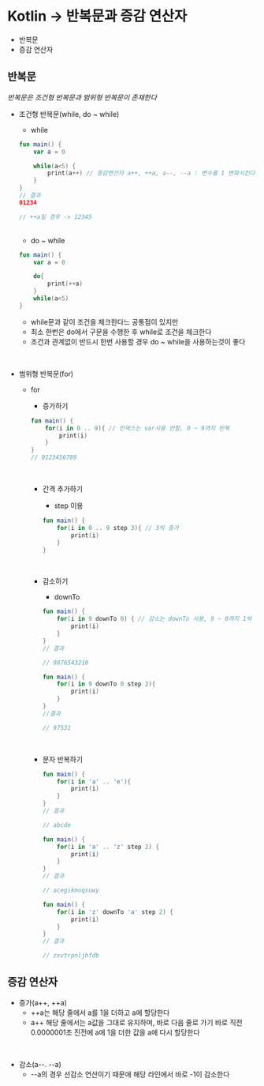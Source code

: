 # Kotlin -> 반복문과 증감 연산자

* 반복문
* 증감 연산자

## 반복문

*반복문은 조건형 반복문과 범위형 반복문이 존재한다*

* 조건형 반복문(while, do ~ while)
   
    * while

    ```kt
    fun main() {
        var a = 0

        while(a<5) {
            print(a++) // 증감연산자 a++, ++a, a--, --a : 변수를 1 변화시킨다
        }
    }
    // 결과
    01234

    // ++a일 경우 -> 12345
    ```

    <br>

    * do ~ while

    ```kt
    fun main() {
        var a = 0

        do{
            print(++a)
        }
        while(a<5)
    }
    ```

    * while문과 같이 조건을 체크한다느 공통점이 있지만
    * 최소 한번은 do에서 구문을 수행한 후 while로 조건을 체크한다
    * 조건과 관계없이 반드시 한번 사용할 경우 do ~ while을 사용하는것이 좋다

<br>

* 범위형 반복문(for)
   
    * for
        * 증가하기   
        
        ```kt
        fun main() {
            for(i in 0 .. 9){ // 인덱스는 var사용 안함, 0 ~ 9까지 반복 
                print(i)
            }
        }
        // 0123456789
        ```
             
        <br>


        * 간격 추가하기
            * step 이용

            ```kt
            fun main() {
                for(i in 0 .. 9 step 3){ // 3씩 증가
                    print(i)
                }
            }
            ```

        <br>

        * 감소하기
            * downTo

            ```kt
            fun main() {
                for(i in 9 downTo 0) { // 감소는 downTo 사용, 9 ~ 0까지 1씩 감소
                    print(i)
                }
            }
            // 결과

            // 9876543210

            fun main() {
                for(i in 9 downTo 0 step 2){
                    print(i)
                }
            }
            //결과

            // 97531
            ```
        

            <br>

        * 문자 반복하기

            ```kt
            fun main() {
                for(i in 'a' .. 'e'){
                    print(i)
                }
            }
            // 결과

            // abcde

            fun main() {
                for(i in 'a' .. 'z' step 2) {
                    print(i)
                }
            }
            // 결과

            // acegikmoqsuwy

            fun main() {
                for(i in 'z' downTo 'a' step 2) {
                    print(i)
                }
            }
            // 결과

            // zxvtrpnljhfdb
            ```



## 증감 연산자

* 증가(a++, ++a)
    * ++a는 해당 줄에서 a를 1을 더하고 a에 할당한다
    * a++ 해당 줄에서는 a값을 그대로 유지하며, 바로 다음 줄로 가기 바로 직전 0.0000001초 진전에 a에 1을 더한 값을 a에 다시 할당한다

<br>

* 감소(a--. --a)
    * --a의 경우 선감소 연산이기 때문에 해당 라인에서 바로 -1이 감소한다